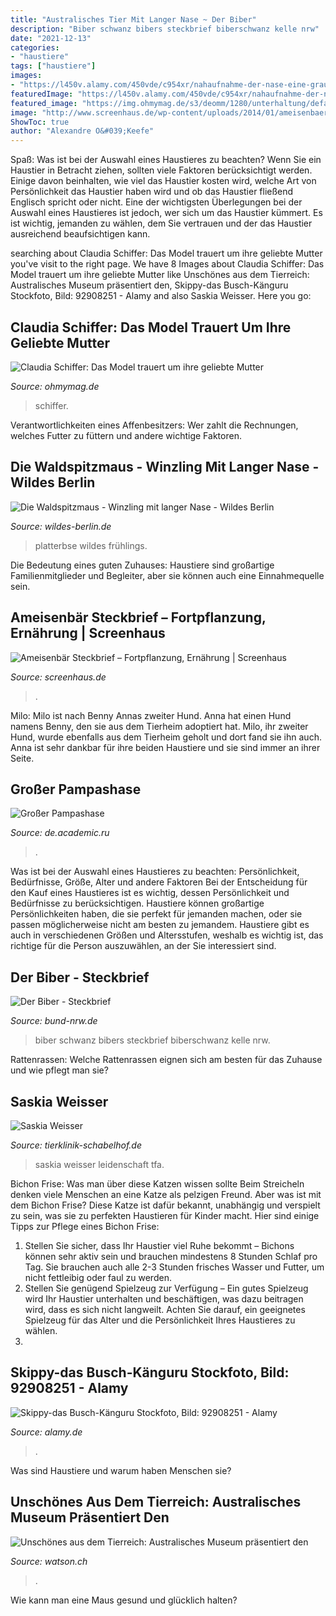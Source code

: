 ```yaml
---
title: "Australisches Tier Mit Langer Nase ~ Der Biber"
description: "Biber schwanz bibers steckbrief biberschwanz kelle nrw"
date: "2021-12-13"
categories:
- "haustiere"
tags: ["haustiere"]
images:
- "https://l450v.alamy.com/450vde/c954xr/nahaufnahme-der-nase-eine-graue-kanguru-macropus-giganteus-brisbane-queensland-australien-c954xr.jpg"
featuredImage: "https://l450v.alamy.com/450vde/c954xr/nahaufnahme-der-nase-eine-graue-kanguru-macropus-giganteus-brisbane-queensland-australien-c954xr.jpg"
featured_image: "https://img.ohmymag.de/s3/deomm/1280/unterhaltung/default_2020-12-17_c6f8fd8c-21d6-4f26-b826-4196fb51f9f2.jpeg"
image: "http://www.screenhaus.de/wp-content/uploads/2014/01/ameisenbaer-kopf.jpg"
ShowToc: true
author: "Alexandre O&#039;Keefe"
---
```



Spaß: Was ist bei der Auswahl eines Haustieres zu beachten?
Wenn Sie ein Haustier in Betracht ziehen, sollten viele Faktoren berücksichtigt werden. Einige davon beinhalten, wie viel das Haustier kosten wird, welche Art von Persönlichkeit das Haustier haben wird und ob das Haustier fließend Englisch spricht oder nicht. Eine der wichtigsten Überlegungen bei der Auswahl eines Haustieres ist jedoch, wer sich um das Haustier kümmert. Es ist wichtig, jemanden zu wählen, dem Sie vertrauen und der das Haustier ausreichend beaufsichtigen kann.

	

		
searching about Claudia Schiffer: Das Model trauert um ihre geliebte Mutter you've visit to the right page. We have 8 Images about Claudia Schiffer: Das Model trauert um ihre geliebte Mutter like Unschönes aus dem Tierreich: Australisches Museum präsentiert den, Skippy-das Busch-Känguru Stockfoto, Bild: 92908251 - Alamy and also Saskia Weisser. Here you go:
		
    
## Claudia Schiffer: Das Model Trauert Um Ihre Geliebte Mutter

<img loading=lazy src="https://img.ohmymag.de/s3/deomm/1280/unterhaltung/default_2020-12-17_c6f8fd8c-21d6-4f26-b826-4196fb51f9f2.jpeg" onerror="this.onerror=null;this.src='https://tse2.mm.bing.net/th?id=OIP.wIft9y-q9Oh5avCk-JpNigHaEK&amp;pid=15.1';" alt="Claudia Schiffer: Das Model trauert um ihre geliebte Mutter">

_Source: ohmymag.de_

>schiffer. 

	

Verantwortlichkeiten eines Affenbesitzers: Wer zahlt die Rechnungen, welches Futter zu füttern und andere wichtige Faktoren.

    
## Die Waldspitzmaus - Winzling Mit Langer Nase - Wildes Berlin

<img loading=lazy src="http://www.wildes-berlin.de/wp-content/uploads/2015/04/Fruehling-Platterbse-DSCN6651-300x267.jpg" onerror="this.onerror=null;this.src='https://tse1.mm.bing.net/th?id=OIP.t5BzLMGBGeTArYfjQ_Tj2AHaGl&amp;pid=15.1';" alt="Die Waldspitzmaus - Winzling mit langer Nase - Wildes Berlin">

_Source: wildes-berlin.de_

>platterbse wildes frühlings. 

	

Die Bedeutung eines guten Zuhauses: Haustiere sind großartige Familienmitglieder und Begleiter, aber sie können auch eine Einnahmequelle sein.

    
## Ameisenbär Steckbrief – Fortpflanzung, Ernährung | Screenhaus

<img loading=lazy src="http://www.screenhaus.de/wp-content/uploads/2014/01/ameisenbaer-kopf.jpg" onerror="this.onerror=null;this.src='https://tse2.mm.bing.net/th?id=OIP.JSfC52vL6YdzQzu0SdvS6gHaE7&amp;pid=15.1';" alt="Ameisenbär Steckbrief – Fortpflanzung, Ernährung | Screenhaus">

_Source: screenhaus.de_

>. 

	

Milo: Milo ist nach Benny Annas zweiter Hund.
Anna hat einen Hund namens Benny, den sie aus dem Tierheim adoptiert hat. Milo, ihr zweiter Hund, wurde ebenfalls aus dem Tierheim geholt und dort fand sie ihn auch. Anna ist sehr dankbar für ihre beiden Haustiere und sie sind immer an ihrer Seite.

    
## Großer Pampashase

<img loading=lazy src="http://de.academic.ru/pictures/dewiki/68/Dolichotis_patagonum_head.JPG" onerror="this.onerror=null;this.src='https://tse2.mm.bing.net/th?id=OIP.5tpCr5lJUiDzePq-_tDxaQHaFj&amp;pid=15.1';" alt="Großer Pampashase">

_Source: de.academic.ru_

>. 

	

Was ist bei der Auswahl eines Haustieres zu beachten: Persönlichkeit, Bedürfnisse, Größe, Alter und andere Faktoren
Bei der Entscheidung für den Kauf eines Haustieres ist es wichtig, dessen Persönlichkeit und Bedürfnisse zu berücksichtigen. Haustiere können großartige Persönlichkeiten haben, die sie perfekt für jemanden machen, oder sie passen möglicherweise nicht am besten zu jemandem. Haustiere gibt es auch in verschiedenen Größen und Altersstufen, weshalb es wichtig ist, das richtige für die Person auszuwählen, an der Sie interessiert sind.

    
## Der Biber - Steckbrief

<img loading=lazy src="https://www.bund-nrw.de/fileadmin/nrw/bilder/Naturschutz/Biber/Biberschwanz.jpg" onerror="this.onerror=null;this.src='https://tse1.mm.bing.net/th?id=OIP.UcjmKYuBIIORx60jErrIZgHaE8&amp;pid=15.1';" alt="Der Biber - Steckbrief">

_Source: bund-nrw.de_

>biber schwanz bibers steckbrief biberschwanz kelle nrw. 

	

Rattenrassen: Welche Rattenrassen eignen sich am besten für das Zuhause und wie pflegt man sie?

    
## Saskia Weisser

<img loading=lazy src="https://www.tierklinik-schabelhof.de/fileadmin/_processed_/4/a/csm_Saskia_047e96f383.jpg" onerror="this.onerror=null;this.src='https://tse1.mm.bing.net/th?id=OIP.IjX1-I1PrG-ZJ2NE2ERXEAAAAA&amp;pid=15.1';" alt="Saskia Weisser">

_Source: tierklinik-schabelhof.de_

>saskia weisser leidenschaft tfa. 

	

Bichon Frise: Was man über diese Katzen wissen sollte
Beim Streicheln denken viele Menschen an eine Katze als pelzigen Freund. Aber was ist mit dem Bichon Frise? Diese Katze ist dafür bekannt, unabhängig und verspielt zu sein, was sie zu perfekten Haustieren für Kinder macht. Hier sind einige Tipps zur Pflege eines Bichon Frise:
1. Stellen Sie sicher, dass Ihr Haustier viel Ruhe bekommt – Bichons können sehr aktiv sein und brauchen mindestens 8 Stunden Schlaf pro Tag. Sie brauchen auch alle 2-3 Stunden frisches Wasser und Futter, um nicht fettleibig oder faul zu werden.
2. Stellen Sie genügend Spielzeug zur Verfügung – Ein gutes Spielzeug wird Ihr Haustier unterhalten und beschäftigen, was dazu beitragen wird, dass es sich nicht langweilt. Achten Sie darauf, ein geeignetes Spielzeug für das Alter und die Persönlichkeit Ihres Haustieres zu wählen.
3.

    
## Skippy-das Busch-Känguru Stockfoto, Bild: 92908251 - Alamy

<img loading=lazy src="https://l450v.alamy.com/450vde/c954xr/nahaufnahme-der-nase-eine-graue-kanguru-macropus-giganteus-brisbane-queensland-australien-c954xr.jpg" onerror="this.onerror=null;this.src='https://tse2.mm.bing.net/th?id=OIP.cnSMhBFSw2k4OAQcK4FoWwAAAA&amp;pid=15.1';" alt="Skippy-das Busch-Känguru Stockfoto, Bild: 92908251 - Alamy">

_Source: alamy.de_

>. 

	

Was sind Haustiere und warum haben Menschen sie?

    
## Unschönes Aus Dem Tierreich: Australisches Museum Präsentiert Den

<img loading=lazy src="https://www.watson.ch/imgdb/aaf2/Qx,A,0,47,1000,566,505,260,220,139/5042390861461404" onerror="this.onerror=null;this.src='https://tse4.mm.bing.net/th?id=OIP.TGMIosp_DuuJc_7gXJWsJwHaEM&amp;pid=15.1';" alt="Unschönes aus dem Tierreich: Australisches Museum präsentiert den">

_Source: watson.ch_

>. 

	

Wie kann man eine Maus gesund und glücklich halten?

